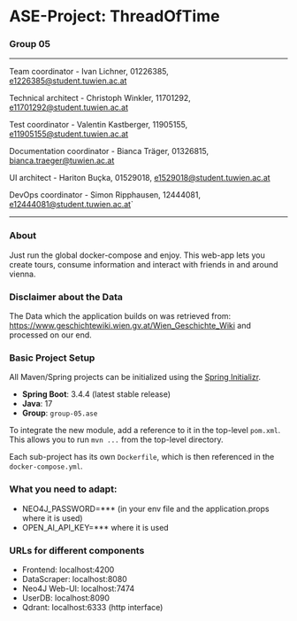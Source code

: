 # ASE-Project: ThreadOfTime
### Group 05

---
Team coordinator - Ivan Lichner, 01226385, e1226385@student.tuwien.ac.at

Technical architect - Christoph Winkler, 11701292, e11701292@student.tuwien.ac.at

Test coordinator - Valentin Kastberger, 11905155, e11905155@student.tuwien.ac.at

Documentation coordinator - Bianca Träger, 01326815, bianca.traeger@tuwien.ac.at

UI architect - Hariton Buçka, 01529018, e1529018@student.tuwien.ac.at

DevOps coordinator - Simon Ripphausen, 12444081, e12444081@student.tuwien.ac.at` 


---

### About

Just run the global docker-compose and enjoy.
This web-app lets you create tours, consume information and interact with friends in and around vienna.

### Disclaimer about the Data

The Data which the application builds on was retrieved from: https://www.geschichtewiki.wien.gv.at/Wien_Geschichte_Wiki 
and processed on our end.

### Basic Project Setup

All Maven/Spring projects can be initialized using the [Spring Initializr](https://start.spring.io/).

- **Spring Boot**: 3.4.4 (latest stable release)
- **Java**: 17
- **Group**: `group-05.ase`

To integrate the new module, add a reference to it in the top-level `pom.xml`. This allows you to run `mvn ...` from the top-level directory.

Each sub-project has its own `Dockerfile`, which is then referenced in the `docker-compose.yml`.

### What you need to adapt:
- NEO4J_PASSWORD=*** (in your env file and the application.props where it is used)
- OPEN_AI_API_KEY=*** where it is used


### URLs for different components
- Frontend: localhost:4200
- DataScraper: localhost:8080
- Neo4J Web-UI: localhost:7474
- UserDB: localhost:8090
- Qdrant: localhost:6333 (http interface)




